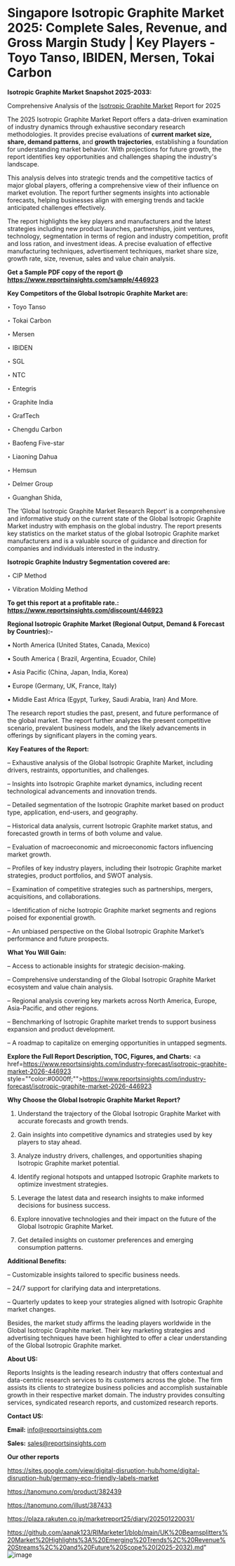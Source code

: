 # Singapore Isotropic Graphite Market 2025: Complete Sales, Revenue, and Gross Margin Study | Key Players - Toyo Tanso, IBIDEN, Mersen, Tokai Carbon

<strong>Isotropic Graphite Market Snapshot 2025-2033:</strong>

Comprehensive Analysis of the <a href=https://www.reportsinsights.com/sample/446923>Isotropic Graphite Market</a> Report for 2025

The 2025 Isotropic Graphite Market Report offers a data-driven examination of industry dynamics through exhaustive secondary research methodologies. It provides precise evaluations of <strong>current market size, share, demand patterns</strong>, and <strong>growth trajectories</strong>, establishing a foundation for understanding market behavior. With projections for future growth, the report identifies key opportunities and challenges shaping the industry's landscape.

This analysis delves into strategic trends and the competitive tactics of major global players, offering a comprehensive view of their influence on market evolution. The report further segments insights into actionable forecasts, helping businesses align with emerging trends and tackle anticipated challenges effectively.

The report highlights the key players and manufacturers and the latest strategies including new product launches, partnerships, joint ventures, technology, segmentation in terms of region and industry competition, profit and loss ration, and investment ideas. A precise evaluation of effective manufacturing techniques, advertisement techniques, market share size, growth rate, size, revenue, sales and value chain analysis.

<strong>Get a Sample PDF copy of the report @ <a href=https://www.reportsinsights.com/sample/446923 style=color:#0000ff;>https://www.reportsinsights.com/sample/446923</a></strong>

<strong>Key Competitors of the Global Isotropic Graphite Market are:</strong>

‣ Toyo Tanso

‣ Tokai Carbon

‣ Mersen

‣ IBIDEN

‣ SGL

‣ NTC

‣ Entegris

‣ Graphite India

‣ GrafTech

‣ Chengdu Carbon

‣ Baofeng Five-star

‣ Liaoning Dahua

‣ Hemsun

‣ Delmer Group

‣ Guanghan Shida,

The ‘Global Isotropic Graphite Market Research Report’ is a comprehensive and informative study on the current state of the Global Isotropic Graphite Market industry with emphasis on the global industry. The report presents key statistics on the market status of the global Isotropic Graphite market manufacturers and is a valuable source of guidance and direction for companies and individuals interested in the industry.

<strong>Isotropic Graphite Industry Segmentation covered are:</strong>

‣ CIP Method

‣ Vibration Molding Method

<strong>To get this report at a profitable rate.: <a href=https://www.reportsinsights.com/discount/446923 style=color:#0000ff;>https://www.reportsinsights.com/discount/446923</a></strong>

<strong>Regional Isotropic Graphite Market (Regional Output, Demand &amp; Forecast by Countries):-</strong>

• North America (United States, Canada, Mexico)

• South America ( Brazil, Argentina, Ecuador, Chile)

• Asia Pacific (China, Japan, India, Korea)

• Europe (Germany, UK, France, Italy)

• Middle East Africa (Egypt, Turkey, Saudi Arabia, Iran) And More.

The research report studies the past, present, and future performance of the global market. The report further analyzes the present competitive scenario, prevalent business models, and the likely advancements in offerings by significant players in the coming years.

<strong>Key Features of the Report:</strong>

– Exhaustive analysis of the Global Isotropic Graphite Market, including drivers, restraints, opportunities, and challenges.

– Insights into Isotropic Graphite market dynamics, including recent technological advancements and innovation trends.

– Detailed segmentation of the Isotropic Graphite market based on product type, application, end-users, and geography.

– Historical data analysis, current Isotropic Graphite market status, and forecasted growth in terms of both volume and value.

– Evaluation of macroeconomic and microeconomic factors influencing market growth.

– Profiles of key industry players, including their Isotropic Graphite market strategies, product portfolios, and SWOT analysis.

– Examination of competitive strategies such as partnerships, mergers, acquisitions, and collaborations.

– Identification of niche Isotropic Graphite market segments and regions poised for exponential growth.

– An unbiased perspective on the Global Isotropic Graphite Market’s performance and future prospects.

<strong>What You Will Gain:</strong>

– Access to actionable insights for strategic decision-making.

– Comprehensive understanding of the Global Isotropic Graphite Market ecosystem and value chain analysis.

– Regional analysis covering key markets across North America, Europe, Asia-Pacific, and other regions.

– Benchmarking of Isotropic Graphite market trends to support business expansion and product development.

– A roadmap to capitalize on emerging opportunities in untapped segments.

<strong>Explore the Full Report Description, TOC, Figures, and Charts:</strong>
<a href=https://www.reportsinsights.com/industry-forecast/isotropic-graphite-market-2026-446923 style=""color:#0000ff;"">https://www.reportsinsights.com/industry-forecast/isotropic-graphite-market-2026-446923</a>

<strong>Why Choose the Global Isotropic Graphite Market Report?</strong>

1. Understand the trajectory of the Global Isotropic Graphite Market with accurate forecasts and growth trends.

2. Gain insights into competitive dynamics and strategies used by key players to stay ahead.

3. Analyze industry drivers, challenges, and opportunities shaping Isotropic Graphite market potential.

4. Identify regional hotspots and untapped Isotropic Graphite markets to optimize investment strategies.

5. Leverage the latest data and research insights to make informed decisions for business success.

6. Explore innovative technologies and their impact on the future of the Global Isotropic Graphite Market.

7. Get detailed insights on customer preferences and emerging consumption patterns.

<strong>Additional Benefits:</strong>

– Customizable insights tailored to specific business needs.

– 24/7 support for clarifying data and interpretations.

– Quarterly updates to keep your strategies aligned with Isotropic Graphite market changes.

Besides, the market study affirms the leading players worldwide in the Global Isotropic Graphite market. Their key marketing strategies and advertising techniques have been highlighted to offer a clear understanding of the Global Isotropic Graphite market.

<strong><strong>About US</strong>:</strong>

Reports Insights is the leading research industry that offers contextual and data-centric research services to its customers across the globe. The firm assists its clients to strategize business policies and accomplish sustainable growth in their respective market domain. The industry provides consulting services, syndicated research reports, and customized research reports.

<strong>Contact US:</strong>

<p class=><b>Email:</b> <a href=mailto:info@reportsinsights.com>info@reportsinsights.com</a></p>
<p class=><b>Sales:</b> <a href=mailto:sales@reportsinsights.com>sales@reportsinsights.com</a></p>

<strong>Our other reports</strong>

<a href=https://sites.google.com/view/digital-disruption-hub/home/digital-disruption-hub/germany-eco-friendly-labels-market>https://sites.google.com/view/digital-disruption-hub/home/digital-disruption-hub/germany-eco-friendly-labels-market</a>

<a href=https://tanomuno.com/product/382439>https://tanomuno.com/product/382439</a>

<a href=https://tanomuno.com/illust/387433>https://tanomuno.com/illust/387433</a>

<a href=https://plaza.rakuten.co.jp/marketreport25/diary/202501220031/>https://plaza.rakuten.co.jp/marketreport25/diary/202501220031/</a>

<a href=https://github.com/aanak123/RIMarketer1/blob/main/UK%20Beamsplitters%20Market%20Highlights%3A%20Emerging%20Trends%2C%20Revenue%20Streams%2C%20and%20Future%20Scope%20(2025-2032).md>https://github.com/aanak123/RIMarketer1/blob/main/UK%20Beamsplitters%20Market%20Highlights%3A%20Emerging%20Trends%2C%20Revenue%20Streams%2C%20and%20Future%20Scope%20(2025-2032).md</a>"
![image](https://github.com/user-attachments/assets/4e0307b8-0984-4003-a2a8-2a14f058e37d)
